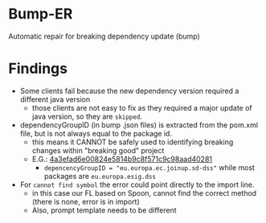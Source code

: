 # Bump-ER
Automatic repair for breaking dependency update (bump)

# Findings
- Some clients fail because the new dependency version required a different java version
  - those clients are not easy to fix as they required a major update of java version, so they are `skipped`.
- dependencyGroupID (in bump .json files) is extracted from the pom.xml file, but is not always equal to the package id.
  - this means it CANNOT be safely used to identifying breaking changes within "breaking good" project
  - E.G.: [4a3efad6e00824e5814b9c8f571c9c98aad40281](benchmarks/bump/repository/data/benchmark/4a3efad6e00824e5814b9c8f571c9c98aad40281.json)
    - `depencencyGroupID = "eu.europa.ec.joinup.sd-dss"` while most packages are `eu.europa.esig.dss`
- For `cannot find symbol` the error could point directly to the import line.
  - in this case our FL based on Spoon, cannot find the correct method (there is none, error is in import)
  - Also, prompt template needs to be different